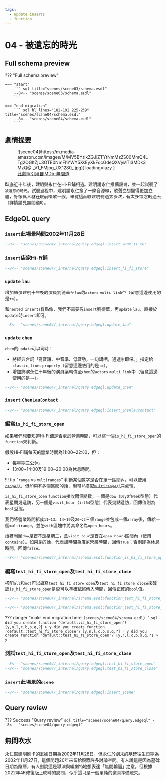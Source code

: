 ```yaml
---
tags:
  - update inserts
  - function
---
```


# 04 - 被遺忘的時光

## Full schema preview
??? "Full schema preview"

    === "start"
        ``` sql title="scenes/scene03/schema.esdl"
        --8<-- "scenes/scene03/schema.esdl"
        ```

    === "end migration" 
        ``` sql hl_lines="182-192 225-239" title="scenes/scene04/schema.esdl"
        --8<-- "scenes/scene04/schema.esdl"
        ```

## 劇情提要
<figure markdown>
![scene04](https://m.media-amazon.com/images/M/MV5BYzlkZGJlZTYtNmMzZS00MmQ4LTg2OGItZjU3OTE0NmFhYWY5XkEyXkFqcGdeQXVyMTI3MDk3MzQ@._V1_FMjpg_UX1280_.jpg){ loading=lazy }
  <figcaption><a href="https://www.imdb.com/title/tt0338564/mediaindex">此劇照引用自IMDb-無間道</a></figcaption>
</figure>

臥底近十年後，建明與永仁在Hi-Fi鋪相遇。建明請永仁推薦設備，並一起試聽了`被遺忘的時光`。試聽過程中，建明請永仁換了一條音源線，歌聲立刻變得更加立體，好像真人就在眼前唱歌一般。畢竟這首歌建明聽過太多次，有太多懷念的過去（詳情請見無間道Ⅱ）。

## EdgeQL query

### `insert`此場景時間2002年11月28日
``` sql title="scenes/scene04/query.edgeql"
--8<-- "scenes/scene04/_internal/query.edgeql:insert_2002_11_28"
```

### `insert`店家Hi-Fi鋪
``` sql title="scenes/scene04/query.edgeql"
--8<-- "scenes/scene04/_internal/query.edgeql:insert_hi_fi_store"
```

### `update` `lau`
增加飾演建明十年後的演員劉德華至`lau`的`actors` `multi link`中（留意這邊使用的是`+=`）。

和`nested inserts`有點像，我們不需要先`insert`劉德華，再`update` `lau`，直接於`update`時`insert`即可。
``` sql title="scenes/scene04/query.edgeql"
--8<-- "scenes/scene04/_internal/query.edgeql:update_lau"
```

### `update` `chen`
`chen`的`update`可以同時：

* 將經典台詞「高音甜、中音準、低音勁。一句講哂，通透啦即係。」指定給`classic_lines` `property`（留意這邊使用的是`:=`）。
* 增加飾演永仁十年後的演員梁朝偉至`chen`的`actors` `multi link`中（留意這邊使用的是`+=`）。

``` sql title="scenes/scene04/query.edgeql"
--8<-- "scenes/scene04/_internal/query.edgeql:update_chen"
```

### `insert` `ChenLauContact`
``` sql title="scenes/scene04/query.edgeql"
--8<-- "scenes/scene04/_internal/query.edgeql:insert_chenlaucontact"
```

### 編寫`is_hi_fi_store_open`
如果我們想要知道Hi-Fi鋪是否處於營業時間，可以寫一個`is_hi_fi_store_open`的`function`來判斷。

假設Hi-Fi鋪每天的營業時間為11:00~22:00，但：

* 每星期三公休。
* 13:00~14:00及19:00~20:00為休息時間。

!!! tip "`range` vs `multiranges`"
    判斷某個數字是否在單一區間內，可以使用[`range()`](https://www.edgedb.com/docs/stdlib/range)。但如果有多個區間的話，則可以搭配[`multirange()`](https://www.edgedb.com/docs/stdlib/range#multiranges)來處理。


`is_hi_fi_store_open` `function`接收兩個變數，一個是`dow`（`DayOfWeek`型態）代表星期幾造訪，另一個是`visit_hour`（`int64`型態）代表幾點造訪，回傳值則為`bool`型態。

我們將營業時間拆成`11~13`、`14~19`及`20~22`三個`range`並包成一個`array`後，傳給一個`multirange`，並在`with`區塊中將其命名為`open_hours`。

接著判斷`dow`是否不是星期三，且`visit_hour`是否在`open_hours`區間內（使用[`contains`](https://www.edgedb.com/docs/stdlib/generic#function::std::contains)）。如果是的話，代表該時間為店家營業時間，回傳`true`；否則即為休息時間，回傳`false`。

``` sql title="scenes/scene04/schema.esdl"
--8<-- "scenes/scene04/_internal/schema.esdl:function_is_hi_fi_store_open"
```

### 編寫`test_hi_fi_store_open`及`test_hi_fi_store_close`
搭配[`all`](https://www.edgedb.com/docs/stdlib/set#function::std::all)和[`not`](https://www.edgedb.com/docs/stdlib/bool#operator::not)可以編寫`test_hi_fi_store_open`及`test_hi_fi_store_close`來確認`is_hi_fi_store_open`是否可以準確依照傳入時間，回傳正確的`bool`值。

``` sql title="scenes/scene04/schema.esdl"
--8<-- "scenes/scene04/_internal/schema.esdl:function_test_hi_fi_store_open"

--8<-- "scenes/scene04/_internal/schema.esdl:function_test_hi_fi_store_close"
```

??? danger "make end migration here（`scenes/scene04/schema.esdl`）"
    ``` sql
    did you create function 'default::is_hi_fi_store_open'? [y,n,l,c,b,s,q,?]
    > y
    did you create function 'default::test_hi_fi_store_close'? [y,n,l,c,b,s,q,?]
    > y
    did you create function 'default::test_hi_fi_store_open'? [y,n,l,c,b,s,q,?]
    > y
    ```

### 測試`test_hi_fi_store_open`及`test_hi_fi_store_close`
``` sql title="scenes/scene04/query.edgeql"
--8<-- "scenes/scene04/_internal/query.edgeql:test_hi_fi_store_open"
--8<-- "scenes/scene04/_internal/query.edgeql:test_hi_fi_store_close"
```


### `insert`此場景的`scene`
``` sql title="scenes/scene04/query.edgeql"
--8<-- "scenes/scene04/_internal/query.edgeql:insert_scene"
```

## Query review
??? Success "Query review"
    ``` sql title="scenes/scene04/query.edgeql"
    --8<-- "scenes/scene04/query.edgeql"
    ```

## 無間吹水
永仁幫建明刷卡的單據日期為2002年11月28日，但永仁於劇末的墓碑往生日期為2002年11月27日，這個問題20年來留給觀眾許多討論空間。有人說這是因為墓碑日期為陰曆，有人則說這是導演與編劇特地想表達「無間輪迴」之意。但根據2022年4K修復版上映時的訪問，似乎這只是一個單純的道具準備疏失。